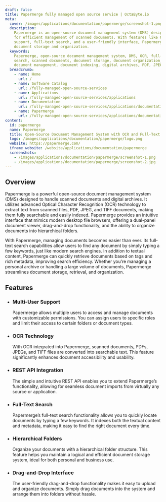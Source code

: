 ```yaml
---
draft: false
title: Papermerge fully managed open source service | OctaByte.io
meta:
  cover: /images/applications/documentation/papermerge/screenshot-1.png
  description:
    Papermerge is an open-source document management system (DMS) designed
    for efficient management of scanned documents. With features like OCR, multi-user
    support, full-text search, and a user-friendly interface, Papermerge enables seamless
    document storage and organization.
  keywords:
    Papermerge, open-source document management system, DMS, OCR, full-text
    search, scanned documents, document storage, document organization, multi-user
    document management, document indexing, digital archives, PDF, JPEG, TIFF files
  breadcrumb:
    - name: Home
      url: /
    - name: Software Catalog
      url: /fully-managed-open-source-services
    - name: Applications
      url: /fully-managed-open-source-services/applications
    - name: Documentation
      url: /fully-managed-open-source-services/applications/documentation
    - name: Papermerge
      url: /fully-managed-open-source-services/applications/documentation/papermerge
content:
  id: papermerge
  name: Papermerge
  title: Open-Source Document Management System with OCR and Full-Text Search
  logo: /images/applications/documentation/papermerge/logo.png
  website: https://papermerge.com/
  iframe_website: /website/applications/documentation/papermerge
  screenshots:
    - /images/applications/documentation/papermerge/screenshot-1.png
    - /images/applications/documentation/papermerge/screenshot-2.jpg
---
```


## Overview

Papermerge is a powerful open-source document management system (DMS) designed to handle scanned documents and digital archives. It utilizes advanced Optical Character Recognition (OCR) technology to extract text from scanned files, PDF, JPEG, and TIFF documents, making them fully searchable and easily indexed. Papermerge provides an intuitive interface that mimics modern desktop file browsers, offering a dual-panel document viewer, drag-and-drop functionality, and the ability to organize documents into hierarchical folders.

With Papermerge, managing documents becomes easier than ever. Its full-text search capabilities allow users to find any document by simply typing a few keywords, just like modern search engines. In addition to textual content, Papermerge can quickly retrieve documents based on tags and rich metadata, improving search efficiency. Whether you're managing a personal archive or handling a large volume of documents, Papermerge streamlines document storage, retrieval, and organization.

## Features

- ### Multi-User Support

  Papermerge allows multiple users to access and manage documents with customizable permissions. You can assign users to specific roles and limit their access to certain folders or document types.

- ### OCR Technology

  With OCR integrated into Papermerge, scanned documents, PDFs, JPEGs, and TIFF files are converted into searchable text. This feature significantly enhances document accessibility and usability.

- ### REST API Integration

  The simple and intuitive REST API enables you to extend Papermerge’s functionality, allowing for seamless document imports from virtually any source or application.

- ### Full-Text Search

  Papermerge’s full-text search functionality allows you to quickly locate documents by typing a few keywords. It indexes both the textual content and metadata, making it easy to find the right document every time.

- ### Hierarchical Folders

  Organize your documents with a hierarchical folder structure. This feature helps you maintain a logical and efficient document storage system, ideal for both personal and business use.

- ### Drag-and-Drop Interface

  The user-friendly drag-and-drop functionality makes it easy to upload and organize documents. Simply drag documents into the system and arrange them into folders without hassle.
